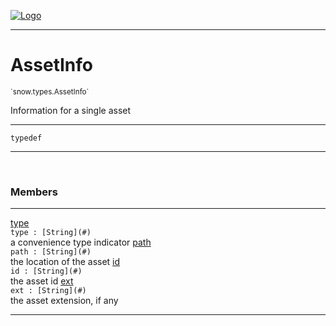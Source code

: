 
[![Logo](../../../images/logo.png)](../../../api/index.html)

---



<h1>AssetInfo</h1>
<small>`snow.types.AssetInfo`</small>

Information for a single asset

---

`typedef`

---

&nbsp;
&nbsp;



<h3>Members</h3> <hr/><span class="member apipage">
                <a name="type"><a class="lift" href="#type">type</a></a><div class="clear"></div><code class="signature apipage">type : [String](#)</code><br/></span>
            <span class="small_desc_flat">a convenience type indicator</span><span class="member apipage">
                <a name="path"><a class="lift" href="#path">path</a></a><div class="clear"></div><code class="signature apipage">path : [String](#)</code><br/></span>
            <span class="small_desc_flat">the location of the asset</span><span class="member apipage">
                <a name="id"><a class="lift" href="#id">id</a></a><div class="clear"></div><code class="signature apipage">id : [String](#)</code><br/></span>
            <span class="small_desc_flat">the asset id</span><span class="member apipage">
                <a name="ext"><a class="lift" href="#ext">ext</a></a><div class="clear"></div><code class="signature apipage">ext : [String](#)</code><br/></span>
            <span class="small_desc_flat">the asset extension, if any</span>







---

&nbsp;
&nbsp;
&nbsp;
&nbsp;
